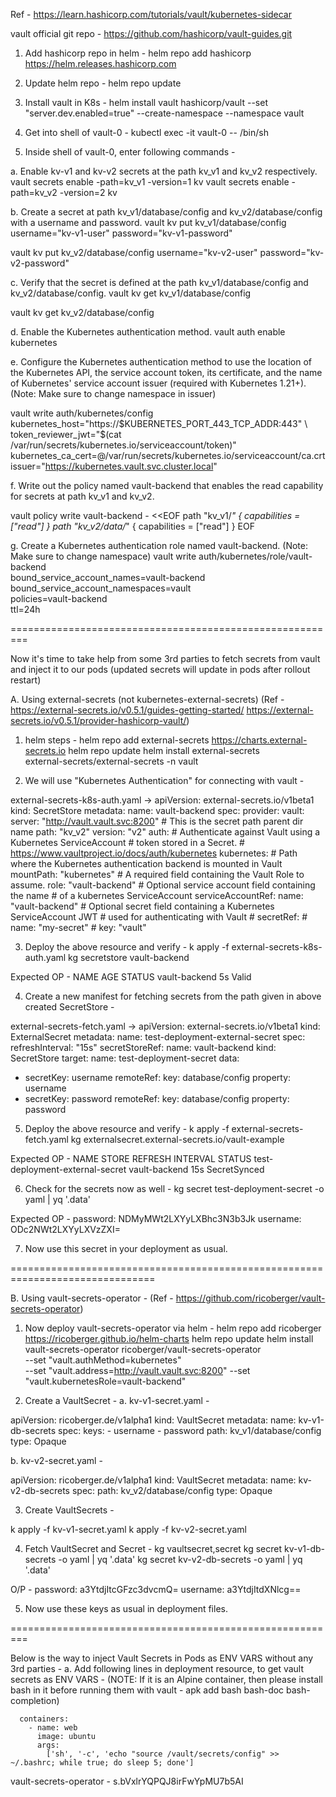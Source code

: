 Ref - https://learn.hashicorp.com/tutorials/vault/kubernetes-sidecar

vault official git repo - https://github.com/hashicorp/vault-guides.git

1. Add hashicorp repo in helm -
helm repo add hashicorp https://helm.releases.hashicorp.com

2. Update helm repo -
helm repo update

3. Install vault in K8s -
helm install vault hashicorp/vault --set "server.dev.enabled=true" --create-namespace --namespace vault

4. Get into shell of vault-0 -
kubectl exec -it vault-0 -- /bin/sh

5. Inside shell of vault-0, enter following commands -

a. Enable kv-v1 and kv-v2 secrets at the path kv_v1 and kv_v2 respectively.
vault secrets enable -path=kv_v1 -version=1 kv
vault secrets enable -path=kv_v2 -version=2 kv

b. Create a secret at path kv_v1/database/config and kv_v2/database/config with a username and password.
vault kv put kv_v1/database/config username="kv-v1-user" password="kv-v1-password"

vault kv put kv_v2/database/config username="kv-v2-user" password="kv-v2-password"

c. Verify that the secret is defined at the path kv_v1/database/config and kv_v2/database/config.
vault kv get kv_v1/database/config

vault kv get kv_v2/database/config

d. Enable the Kubernetes authentication method.
vault auth enable kubernetes

e. Configure the Kubernetes authentication method to use the location of the Kubernetes API, the service account token, its certificate, and the name of Kubernetes' service account issuer (required with Kubernetes 1.21+). (Note: Make sure to change namespace in issuer)

vault write auth/kubernetes/config \
    kubernetes_host="https://$KUBERNETES_PORT_443_TCP_ADDR:443" \
    token_reviewer_jwt="$(cat /var/run/secrets/kubernetes.io/serviceaccount/token)" \
    kubernetes_ca_cert=@/var/run/secrets/kubernetes.io/serviceaccount/ca.crt \
    issuer="https://kubernetes.vault.svc.cluster.local"

f. Write out the policy named vault-backend that enables the read capability for secrets at path kv_v1 and kv_v2.

vault policy write vault-backend - <<EOF
path "kv_v1/*" {
    capabilities = ["read"]
}
path "kv_v2/data/*" {
    capabilities = ["read"]
}
EOF

g. Create a Kubernetes authentication role named vault-backend. (Note: Make sure to change namespace)
vault write auth/kubernetes/role/vault-backend \
    bound_service_account_names=vault-backend \
    bound_service_account_namespaces=vault \
    policies=vault-backend \
    ttl=24h

=========================================================

Now it's time to take help from some 3rd parties to fetch secrets from vault and inject it to our pods (updated secrets will update in pods after rollout restart)

A. Using external-secrets (not kubernetes-external-secrets)
(Ref - https://external-secrets.io/v0.5.1/guides-getting-started/
https://external-secrets.io/v0.5.1/provider-hashicorp-vault/)

1. helm steps -
helm repo add external-secrets https://charts.external-secrets.io
helm repo update
helm install external-secrets \
   external-secrets/external-secrets -n vault

2. We will use "Kubernetes Authentication" for connecting with vault -

external-secrets-k8s-auth.yaml ->
apiVersion: external-secrets.io/v1beta1
kind: SecretStore
metadata:
  name: vault-backend
spec:
  provider:
    vault:
      server: "http://vault.vault.svc:8200"
      # This is the secret path parent dir name
      path: "kv_v2"
      version: "v2"
      auth:
        # Authenticate against Vault using a Kubernetes ServiceAccount
        # token stored in a Secret.
        # https://www.vaultproject.io/docs/auth/kubernetes
        kubernetes:
          # Path where the Kubernetes authentication backend is mounted in Vault
          mountPath: "kubernetes"
          # A required field containing the Vault Role to assume.
          role: "vault-backend"
          # Optional service account field containing the name
          # of a kubernetes ServiceAccount
          serviceAccountRef:
            name: "vault-backend"
          # Optional secret field containing a Kubernetes ServiceAccount JWT
          #  used for authenticating with Vault
          # secretRef:
          #   name: "my-secret"
          #   key: "vault"

3. Deploy the above resource and verify -
k apply -f external-secrets-k8s-auth.yaml
kg secretstore vault-backend

Expected OP - 
NAME            AGE   STATUS
vault-backend   5s   Valid

4. Create a new manifest for fetching secrets from the path given in above created SecretStore -

external-secrets-fetch.yaml ->
apiVersion: external-secrets.io/v1beta1
kind: ExternalSecret
metadata:
  name: test-deployment-external-secret
spec:
  refreshInterval: "15s"
  secretStoreRef:
    name: vault-backend
    kind: SecretStore
  target:
    name: test-deployment-secret
  data:
  - secretKey: username
    remoteRef:
      key: database/config
      property: username
  - secretKey: password
    remoteRef:
      key: database/config
      property: password

5. Deploy the above resource and verify -
k apply -f external-secrets-fetch.yaml
kg externalsecret.external-secrets.io/vault-example

Expected OP - 
NAME                              STORE           REFRESH INTERVAL   STATUS
test-deployment-external-secret   vault-backend   15s                SecretSynced

6. Check for the secrets now as well -
kg secret test-deployment-secret -o yaml | yq '.data'

Expected OP -
password: NDMyMWt2LXYyLXBhc3N3b3Jk
username: ODc2NWt2LXYyLXVzZXI=

7. Now use this secret in your deployment as usual.

===============================================================================


B. Using vault-secrets-operator - (Ref - https://github.com/ricoberger/vault-secrets-operator) 

1. Now deploy vault-secrets-operator via helm -
helm repo add ricoberger https://ricoberger.github.io/helm-charts
helm repo update
helm install vault-secrets-operator ricoberger/vault-secrets-operator \
    --set "vault.authMethod=kubernetes" \
    --set "vault.address=http://vault.vault.svc:8200"
    --set "vault.kubernetesRole=vault-backend"

2. Create a VaultSecret - 
a. kv-v1-secret.yaml -

apiVersion: ricoberger.de/v1alpha1
kind: VaultSecret
metadata:
  name: kv-v1-db-secrets
spec:
  keys:
    - username
    - password
  path: kv_v1/database/config
  type: Opaque

b. kv-v2-secret.yaml -

apiVersion: ricoberger.de/v1alpha1
kind: VaultSecret
metadata:
  name: kv-v2-db-secrets
spec:
  path: kv_v2/database/config
  type: Opaque

3. Create VaultSecrets -

k apply -f kv-v1-secret.yaml
k apply -f kv-v2-secret.yaml

4. Fetch VaultSecret and Secret -
kg vaultsecret,secret
kg secret kv-v1-db-secrets -o yaml | yq '.data'
kg secret kv-v2-db-secrets -o yaml | yq '.data'

O/P -
    password: a3YtdjItcGFzc3dvcmQ=
    username: a3YtdjItdXNlcg==

5. Now use these keys as usual in deployment files.


=========================================================


Below is the way to inject Vault Secrets in Pods as ENV VARS without any 3rd parties -
a. Add following lines in deployment resource, to get vault secrets as ENV VARS -
(NOTE: If it is an Alpine container, then please install bash in it before running them with vault - apk add bash bash-doc bash-completion)

      containers:
        - name: web
          image: ubuntu
          args:
            ['sh', '-c', 'echo "source /vault/secrets/config" >> ~/.bashrc; while true; do sleep 5; done']





vault-secrets-operator - s.bVxlrYQPQJ8irFwYpMU7b5AI